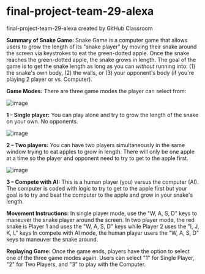 # final-project-team-29-alexa
final-project-team-29-alexa created by GitHub Classroom

**Summary of Snake Game:**
Snake Game is a computer game that allows users to grow the length of its "snake player" by moving their snake around the
screen via keystrokes to eat the green-dotted apple. Once the snake reaches the green-dotted apple, the snake grows in length.
The goal of the game is to get the snake length as long as you can *without* running into: (1) the snake's own body, (2) the walls, or (3) your opponent's body (if you're playing 2 player or vs. Computer).

**Game Modes:**
There are three game modes the player can select from:

![image](https://user-images.githubusercontent.com/57428801/70381775-6815a000-1905-11ea-8efd-3718d1d5b3b5.png)

**1 – Single player:** You can play alone and try to grow the length of the snake on your own. No opponents.

![image](https://user-images.githubusercontent.com/57428801/70381797-baef5780-1905-11ea-8f1e-db38238fb0c9.png)

**2 – Two players:** You can have two players simultaneously in the same window trying to eat apples to grow in length.
    There will only be one apple at a time so the player and opponent need to try to get to the apple first.

![image](https://user-images.githubusercontent.com/57428801/70381801-cfcbeb00-1905-11ea-8cf6-f37cc2f2f0e7.png)

**3 – Compete with AI:** This is a human player (you) versus the computer (AI). The computer is coded with logic to try to get
    to the apple first but your goal is to try and beat the computer to the apple and grow in your snake's length.

**Movement Instructions:**
In single player mode, use the "W, A, S, D" keys to maneuver the snake player around the screen.
In two player mode, the red snake is Player 1 and uses the "W, A, S, D" keys while Player 2 uses the "I, J, K, L" keys
In compete with AI mode, the human player users the "W, A, S, D" keys to maneuver the snake around.

**Replaying Game:**
Once the game ends, players have the option to select one of the three game modes again. Users can select "1" for Single Player, "2" for Two Players, and "3" to play with the Computer.
